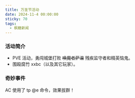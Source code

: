 ```yaml
---
title: 万圣节活动
date: 2024-11-4 00:00:00
sticky: 70
tags:
  - 枫糖新闻
---
```


### 活动简介

- PVE 活动，勇闯城堡打败 ~~唤魔者萨温~~ 残疾监守者和精英恼鬼。
- 围殴腐竹 xxbc（以及其它玩家）。

### 奇妙事件

AC 使用了 tp @e 命令，效果拔群！
